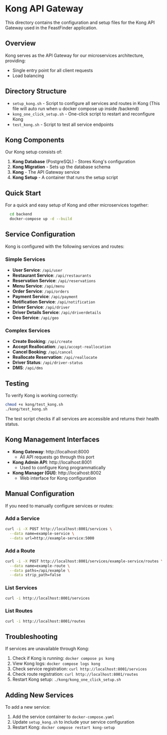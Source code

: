 # Kong API Gateway

This directory contains the configuration and setup files for the Kong API Gateway used in the FeastFinder application.

## Overview

Kong serves as the API Gateway for our microservices architecture, providing:
- Single entry point for all client requests
- Load balancing

## Directory Structure

- `setup_kong.sh` - Script to configure all services and routes in Kong (This file will auto run when u docker compose up inside /backend)
- `kong_one_click_setup.sh` - One-click script to restart and reconfigure Kong
- `test_kong.sh` - Script to test all service endpoints

## Kong Components

Our Kong setup consists of:
1. **Kong Database** (PostgreSQL) - Stores Kong's configuration
2. **Kong Migration** - Sets up the database schema
3. **Kong** - The API Gateway service
4. **Kong Setup** - A container that runs the setup script

## Quick Start

For a quick and easy setup of Kong and other microservices together:

```bash
  cd backend
  docker-compose up -d --build
```

## Service Configuration

Kong is configured with the following services and routes:

### Simple Services
- **User Service**: `/api/user`
- **Restaurant Service**: `/api/restaurants`
- **Reservation Service**: `/api/reservations`
- **Menu Service**: `/api/menu`
- **Order Service**: `/api/orders`
- **Payment Service**: `/api/payment`
- **Notification Service**: `/api/notification`
- **Driver Service**: `/api/driver`
- **Driver Details Service**: `/api/driverdetails`
- **Geo Service**: `/api/geo`

### Complex Services
- **Create Booking**: `/api/create`
- **Accept Reallocation**: `/api/accept-reallocation`
- **Cancel Booking**: `/api/cancel`
- **Reallocate Reservation**: `/api/reallocate`
- **Driver Status**: `/api/driver-status`
- **DMS**: `/api/dms`

## Testing

To verify Kong is working correctly:

```bash
chmod +x kong/test_kong.sh
./kong/test_kong.sh
```

The test script checks if all services are accessible and returns their health status.

## Kong Management Interfaces

- **Kong Gateway**: http://localhost:8000
  - All API requests go through this port
- **Kong Admin API**: http://localhost:8001
  - Used to configure Kong programmatically
- **Kong Manager (GUI)**: http://localhost:8002
  - Web interface for Kong configuration

## Manual Configuration

If you need to manually configure services or routes:

### Add a Service
```bash
curl -i -X POST http://localhost:8001/services \
  --data name=example-service \
  --data url=http://example-service:5000
```

### Add a Route
```bash
curl -i -X POST http://localhost:8001/services/example-service/routes \
  --data name=example-route \
  --data paths=/api/example \
  --data strip_path=false
```

### List Services
```bash
curl -i http://localhost:8001/services
```

### List Routes
```bash
curl -i http://localhost:8001/routes
```

## Troubleshooting

If services are unavailable through Kong:

1. Check if Kong is running: `docker compose ps kong`
2. View Kong logs: `docker compose logs kong`
3. Check service registration: `curl http://localhost:8001/services`
4. Check route registration: `curl http://localhost:8001/routes`
5. Restart Kong setup: `./kong/kong_one_click_setup.sh`

## Adding New Services

To add a new service:

1. Add the service container to `docker-compose.yaml`
2. Update `setup_kong.sh` to include your service configuration
3. Restart Kong: `docker compose restart kong-setup` 
